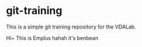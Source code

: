 git-training
============

This is a simple git training repository for the VDALab.

Hi~ This is Emplus
hahah it's benbean
